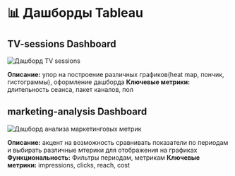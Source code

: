 # 📊 Дашборды Tableau

## TV-sessions Dashboard
![Дашборд TV sessions](/images/скриншот1.png)

**Описание:** упор на построение различных графиков(heat map, пончик, гистограммы), оформление дашборда
**Ключевые метрики:** длительность сеанса, пакет каналов, пол

## marketing-analysis Dashboard
![Дашборд анализа маркетинговых метрик](/images/скрин2.png)

**Описание:** акцент на возможность сравнивать показатели по периодам и выбирать различные мтерики для отображения на графиках
**Функциональность:** Фильтры периодам, метрикам
**Ключевые метрики:** impressions, clicks, reach, cost
